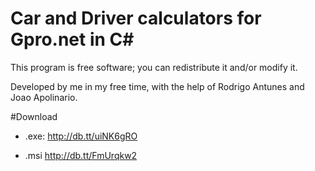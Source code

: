 # Car and Driver calculators for Gpro.net in C#
This program is free software; you can redistribute it and/or modify it.

Developed by me in my free time, with the help of Rodrigo Antunes and Joao Apolinario.

#Download 

* .exe:
	http://db.tt/uiNK6gRO

* .msi
	http://db.tt/FmUrqkw2




